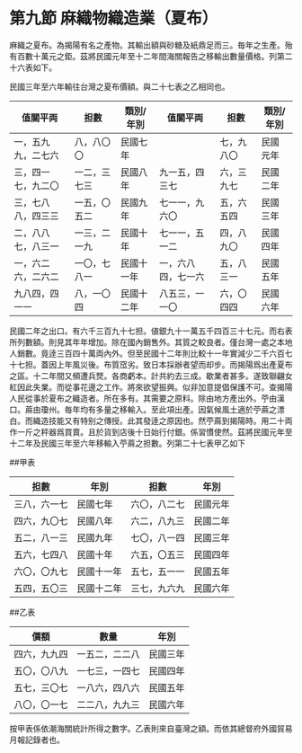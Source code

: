 # 第九節    麻織物織造業（夏布）

麻織之夏布。為揭陽有名之產物。其輸出額與砂糖及紙鼎足而三。毎年之生產。殆有百數十萬元之鉅。茲將民國元年至十二年間海關報告之移輸出數量價格。列第二十六表如下。

民國三年至六年輸往台灣之夏布價額。與二十七表之乙相同也。

| 值關平両           | 担數         |   類別/年別         | 值關平両     | 担數       | 類別/年別 |
|--------------------|--------------|------------|--------------------|------------|-----------|
| 一，五九九，二七六 | 八，八〇〇   | 民國七年   |                    | 七，九八〇 | 民國元年  |
| 三，四一七，九二〇 | 一二，三七三 | 民國八年   | 九一五，四三七     | 六，三九七 | 民國二年  |
| 三，七八八，四三三 | 一五，〇五二 | 民國九年   | 七一一，九六〇     | 五，六五四 | 民國三年  |
| 二，八八七，八三一 | 一三，二一九 | 民國十年   | 七一一，五一二     | 四，八九〇 | 民國四年  |
| 一，六二六，二六二 | 一〇，七八一 | 民國十一年 | 一，六八四，七一六 | 五，八三一 | 民國五年  |
| 九八四，四一一     | 八，一〇四   | 民國十二年 | 八五三，一一〇     | 六，〇四四 | 民國六年  |

民國二年之出口。有六千三百九十七担。値銀九十一萬五千四百三十七元。而右表所列數額。則見其年年增加。除在國內銷售外。其質之較良者。僅台灣一處之本地人銷數。竟逹三百四十萬両內外。但至民國十二年則比較十一年實減少二千六百七十七担。蓋因上年風災後。布質窊劣。致日本採辦者望而却步。而揭陽爲出產夏布之區。十二年間又頻遭兵燹。各商虧本。計共約去三成。歇業者甚多。遂致聯翩女紅因此失業。而從事花邊之工作。將來欲望振興。似非加意提倡保護不可。查揭陽人民從事於夏布之織造者。所在多有。其需要之原料。除由地方產出外。苧由漢口。蔴由瓊州。毎年均有多量之移輸入。至此項出產。因氣候風土適於苧蔴之漂白。而織造技能又有特别之傳授。此其發逹之原因也。然苧蔴到揭陽時。用二十両作一斤之秤器爲買賣。且於貨到店後十日始行付銀。係習慣使然。茲將民國元年至十二年及民國三年至六年移輸入苧蔴之担數。列第二十七表甲乙如下

##甲表

| 担數         | 年別       | 担數         | 年別     |
|--------------|------------|--------------|----------|
| 三八，六一七 | 民國七年   | 六〇，八二七 | 民國元年 |
| 四六，九〇七 | 民國八年   | 六二，八九三 | 民國二年 |
| 五二，八一三 | 民國九年   | 七〇，八一四 | 民國三年 |
| 五六，七四八 | 民國十年   | 六五，〇五三 | 民國四年 |      
| 六〇，〇九七 | 民國十一年 | 五七，五一一 | 民國五年 |      
| 五四，五〇三 | 民國十二年 | 三七，九六九 | 民國六年 | 

##乙表

| 價額         | 數量           |  年別 |   
|--------------|----------------|------------|
| 四六，九九四 | 一五二，二二八 | 民國三年   |
| 五〇，〇八九 | 一七三，一四七 | 民國四年   |
| 五七，三〇七 | 一八六，四八六 | 民國五年   |
| 八〇，〇一七 | 二二八，九九三 | 民國六年   |

按甲表係依潮海關統計所得之數字。乙表則來自臺灣之額。而依其總督府外國貿易月報記錄者也。

